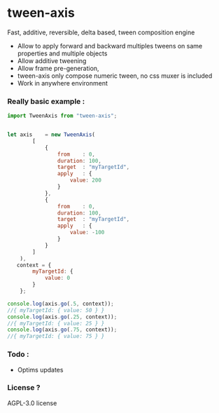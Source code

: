 # tween-axis

Fast, additive, reversible, delta based, tween composition engine

- Allow to apply forward and backward multiples tweens on same properties and multiple objects
- Allow additive tweening
- Allow frame pre-generation,
- tween-axis only compose numeric tween, no css muxer is included
- Work in anywhere environment

### Really basic example :

```jsx harmony
import TweenAxis from "tween-axis";


let axis    = new TweenAxis(
        [
            {
                from    : 0,
                duration: 100,
                target  : "myTargetId",
                apply   : {
                    value: 200
                }
            },
            {
                from    : 0,
                duration: 100,
                target  : "myTargetId",
                apply   : {
                    value: -100
                }
            }
        ]
    ),
   context = {
	    myTargetId: {
		    value: 0
	    }
    };

console.log(axis.go(.5, context));
//{ myTargetId: { value: 50 } }
console.log(axis.go(.25, context));
//{ myTargetId: { value: 25 } }
console.log(axis.go(.75, context));
//{ myTargetId: { value: 75 } }
```

### Todo :

- Optims updates

### License ?

AGPL-3.0 license

